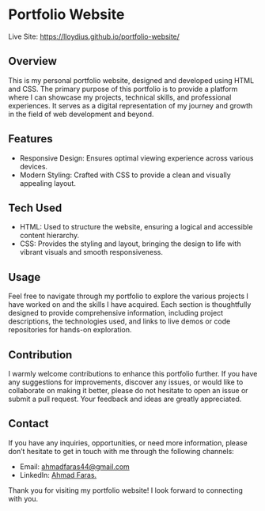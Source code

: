 # Portfolio Website
Live Site: https://lloydius.github.io/portfolio-website/

## Overview

This is my personal portfolio website, designed and developed using HTML and CSS. The primary purpose of this portfolio is to provide a platform where I can showcase my projects, technical skills, and professional experiences. It serves as a digital representation of my journey and growth in the field of web development and beyond.

## Features

- Responsive Design: Ensures optimal viewing experience across various devices.
- Modern Styling: Crafted with CSS to provide a clean and visually appealing layout.

## Tech Used
- HTML: Used to structure the website, ensuring a logical and accessible content hierarchy.
- CSS: Provides the styling and layout, bringing the design to life with vibrant visuals and smooth responsiveness.

## Usage
Feel free to navigate through my portfolio to explore the various projects I have worked on and the skills I have acquired. Each section is thoughtfully designed to provide comprehensive information, including project descriptions, the technologies used, and links to live demos or code repositories for hands-on exploration.

## Contribution
I warmly welcome contributions to enhance this portfolio further. If you have any suggestions for improvements, discover any issues, or would like to collaborate on making it better, please do not hesitate to open an issue or submit a pull request. Your feedback and ideas are greatly appreciated.

## Contact
If you have any inquiries, opportunities, or need more information, please don’t hesitate to get in touch with me through the following channels:

- Email: ahmadfaras44@gmail.com
- LinkedIn: [Ahmad Faras.](https://www.linkedin.com/in/ahmad-faras-43b37a12b/)

Thank you for visiting my portfolio website! I look forward to connecting with you.
